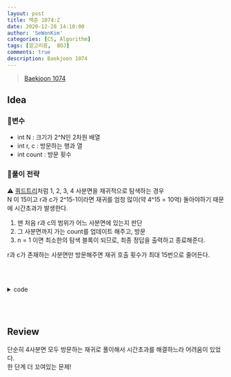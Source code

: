 ```yaml
---
layout: post
title: 백준 1074:Z
date: 2020-12-28 14:10:00
author: 'SeWonKim'
categories: [CS, Algorithm]
tags: [알고리즘,  BOJ]
comments: true
description: Baekjoon 1074
---
```


> [Baekjoon 1074](https://www.acmicpc.net/problem/1074)

## Idea

### 🥚변수

- int N : 크기가 2^N인 2차원 배열
- int r, c : 방문하는 행과 열
- int count : 방문 횟수

### 🍳풀이 전략

⚠️ [쿼드트리](https://sewonkimm.github.io/cs/algorithm/2020/10/29/BOJ1992.html)처럼 1, 2, 3, 4 사분면을 재귀적으로 탐색하는 경우       
N 이 15이고 r과 c가 2^15-1이라면 재귀를 엄청 많이(약 4^15 = 10억) 돌아야하기 때문에 시간초과가 발생한다.

1. 맨 처음 r과 c의 범위가 어느 사분면에 있는지 판단
2. 그 사분면까지 가는 count를 업데이트 해주고, 방문
3. n = 1 이면 최소한의 탐색 블록이 되므로, 최종 정답을 출력하고 종료해준다.

r과 c가 존재하는 사분면만 방문해주면 재귀 호출 횟수가 최대 15번으로 줄어든다.
  
&nbsp;  
&nbsp;


<details>
<summary>code</summary>
<div markdown="1">

```java
import java.util.Scanner;

public class Main {

	static int N, r, c, count;
	static int[][] dir = { {0,0}, {0,1}, {1,0}, {1,1} };
	public static void main(String[] args) {
		Scanner sc = new Scanner(System.in);
		N = sc.nextInt();
		r = sc.nextInt();
		c = sc.nextInt();
		
		count = 0;
		find(0, 0, N);
		sc.close();
	}

	private static void find(int i, int j, int n) {
		if(n == 1) {
			for (int k = 0; k < 4; k++) {
				int ni = i + dir[k][0];
				int nj = j + dir[k][1];
				if(ni == r && nj == c) {
					System.out.println(count);
					break;
				}
				count++;
			}
			return;
		}
		
		int half = (int)Math.pow(2, n-1);
		
		if(r < i+half && c < j+half) {
			find(i, j, n-1);
		}
		else if(r < i+half && c >= j+half) {
			count += half*half;
			find(i, j+half, n-1);
		}
		else if(r >= i+half && c < j+half) {
			count += half*half*2;
			find(i+half, j, n-1);
		}
		else if(r >= i+half && c >= j+half) {
			count += half*half*3;
			find(i+half, j+half, n-1);
		}
	}
}

```

</div>
</details>

&nbsp;  
&nbsp;

## Review

단순히 4사분면 모두 방문하는 재귀로 풀이해서 시간초과를 해결하느라 어려움이 있었다.     
한 단계 더 꼬여있는 문제!


&nbsp;  
&nbsp;
